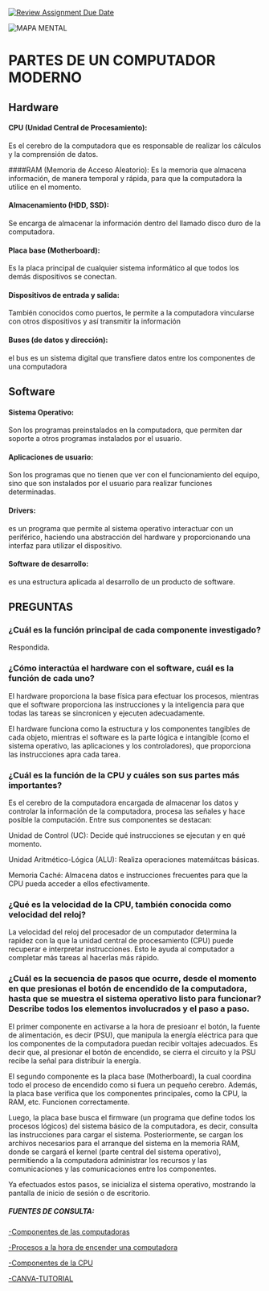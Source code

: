 [![Review Assignment Due Date](https://classroom.github.com/assets/deadline-readme-button-22041afd0340ce965d47ae6ef1cefeee28c7c493a6346c4f15d667ab976d596c.svg)](https://classroom.github.com/a/ZHlrD2sU)

![MAPA MENTAL](https://www.canva.com/design/DAGLzfhIpeI/WOaKIYsa1V0bhHKUS6kSew/view?utm_content=DAGLzfhIpeI&utm_campaign=designshare&utm_medium=link&utm_source=editor)
#  PARTES DE UN COMPUTADOR MODERNO

## Hardware
 
#### CPU (Unidad Central de Procesamiento):
 Es el cerebro de la computadora que es responsable de realizar los cálculos y la comprensión de datos.


####RAM (Memoria de Acceso Aleatorio):
 Es la memoria que almacena información, de manera temporal y rápida, para que la computadora la utilice en el momento. 

#### Almacenamiento (HDD, SSD):
 Se encarga de almacenar la información dentro del llamado disco duro de la computadora.

#### Placa base (Motherboard):
 Es la placa principal de cualquier sistema informático al que todos los demás dispositivos se conectan.

#### Dispositivos de entrada y salida:
 También conocidos como puertos, le permite a la computadora vincularse con otros dispositivos y así transmitir la información
#### Buses (de datos y dirección):
 el bus es un sistema digital que transfiere datos entre los componentes de una computadora

##	Software 
#### Sistema Operativo: 
Son los programas preinstalados en la computadora, que permiten dar soporte a otros programas instalados por el usuario.

#### Aplicaciones de usuario: 
Son los programas que no tienen que ver con el funcionamiento del equipo, sino que son instalados por el usuario para realizar funciones determinadas.

#### Drivers: 
es un programa  que permite al sistema operativo interactuar con un periférico, haciendo una abstracción del hardware y proporcionando una interfaz para utilizar el dispositivo.

#### Software de desarrollo:
  es una estructura aplicada al desarrollo de un producto de software.

## PREGUNTAS 

###	¿Cuál es la función principal de cada componente investigado?
Respondida.

### ¿Cómo interactúa el hardware con el software, cuál es la función de cada uno?

El hardware proporciona la base física para efectuar los procesos, mientras que el software proporciona las instrucciones y la inteligencia para que todas las tareas se sincronicen y ejecuten adecuadamente.

El hardware funciona como la estructura y los componentes tangibles de cada objeto, mientras el
software es la parte lógica e intangible (como el sistema operativo, las aplicaciones y los controladores), que proporciona las instrucciones apra cada tarea.
### ¿Cuál es la función de la CPU y cuáles son sus partes más importantes?
Es el cerebro de la computadora encargada de almacenar los datos y controlar la información de la computadora, procesa las señales y hace posible la computación. Entre sus componentes se destacan:

Unidad de Control (UC):
Decide qué instrucciones se ejecutan y en qué momento.

Unidad Aritmético-Lógica (ALU):
 Realiza operaciones matemáitcas básicas. 

Memoria Caché:
 Almacena datos e instrucciones frecuentes para que la CPU pueda acceder a ellos efectivamente. 

### ¿Qué es la velocidad de la CPU, también conocida como velocidad del reloj?
La velocidad del reloj del procesador de un computador determina la rapidez con la que la unidad central de procesamiento (CPU) puede recuperar e interpretar instrucciones. Esto le ayuda al computador a completar más tareas al hacerlas más rápido.

### ¿Cuál es la secuencia de pasos que ocurre, desde el momento en que presionas el botón de encendido de la computadora, hasta que se muestra el sistema operativo listo para funcionar? Describe todos los elementos involucrados y el paso a paso.

 El primer componente en activarse a la hora de presioanr el botón, la fuente de alimentación, es decir (PSU), que manipula la energía eléctrica para que los componentes de la computadora puedan recibir voltajes adecuados. Es decir que, al presionar el botón de encendido, se cierra el circuito y la PSU recibe la señal para distribuir la energía.

El segundo componente es la placa base (Motherboard), la cual coordina todo el proceso de encendido como si fuera un pequeño cerebro. Además, la placa base verifica que los componentes principales, como la CPU, la RAM, etc. Funcionen correctamente.

Luego, la placa base busca el firmware (un programa que define todos los procesos lógicos) del sistema básico de la computadora, es decir, consulta las instrucciones para cargar el sistema. Posteriormente, se cargan los archivos necesarios para el arranque del sistema en la memoria RAM, donde se cargará el kernel (parte central del sistema operativo), permitiendo a la computadora administrar los recursos y las comunicaciones y las comunicaciones entre los componentes.

Ya efectuados estos pasos, se inicializa el sistema operativo, mostrando la pantalla de inicio de sesión o de escritorio.


##### FUENTES DE CONSULTA:
[-Componentes de las computadoras](https://concepto.de/componentes-de-una-computadora/)

[-Procesos a la hora de encender una computadora](https://www.howtogeek.com/56958/htg-explains-how-uefi-will-replace-the-bios/)

[-Componentes de la CPU](https://elpuntotecnicodelordenador.es/cuales-son-las-4-partes-importantes-dentro-del-cpu/)

[-CANVA-TUTORIAL](https://www.youtube.com/watch?v=OwyMqApPlw4)